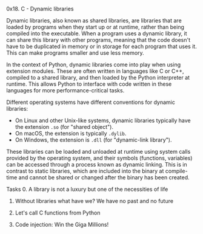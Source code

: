 0x18. C - Dynamic libraries


Dynamic libraries, also known as shared libraries, are libraries that are loaded by programs when they start up or at runtime, rather than being compiled into the executable. When a program uses a dynamic library, it can share this library with other programs, meaning that the code doesn't have to be duplicated in memory or in storage for each program that uses it. This can make programs smaller and use less memory.

In the context of Python, dynamic libraries come into play when using extension modules. These are often written in languages like C or C++, compiled to a shared library, and then loaded by the Python interpreter at runtime. This allows Python to interface with code written in these languages for more performance-critical tasks.

Different operating systems have different conventions for dynamic libraries:

- On Linux and other Unix-like systems, dynamic libraries typically have the extension `.so` (for "shared object").
- On macOS, the extension is typically `.dylib`.
- On Windows, the extension is `.dll` (for "dynamic-link library").

These libraries can be loaded and unloaded at runtime using system calls provided by the operating system, and their symbols (functions, variables) can be accessed through a process known as dynamic linking. This is in contrast to static libraries, which are included into the binary at compile-time and cannot be shared or changed after the binary has been created.

Tasks
0. A library is not a luxury but one of the necessities of life

1. Without libraries what have we? We have no past and no future

2. Let's call C functions from Python

3. Code injection: Win the Giga Millions!
